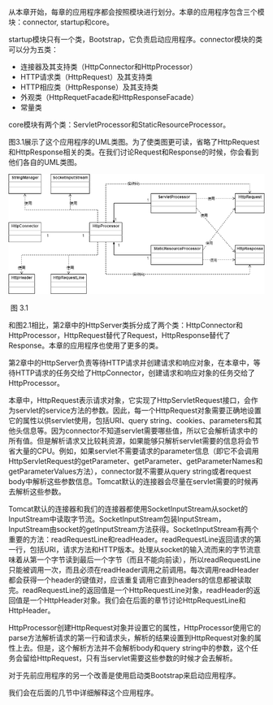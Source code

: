 从本章开始，每章的应用程序都会按照模块进行划分。本章的应用程序包含三个模块：connector, startup和core。

startup模块只有一个类，Bootstrap，它负责启动应用程序。connector模块的类可以分为五类：

- 连接器及其支持类（HttpConnector和HttpProcessor）
- HTTP请求类（HttpRequest）及其支持类
- HTTP相应类（HttpResponse）及其支持类
- 外观类（HttpRequetFacade和HttpResponseFacade）
- 常量类

core模块有两个类：ServletProcessor和StaticResourceProcessor。

图3.1展示了这个应用程序的UML类图。为了使类图更可读，省略了HttpRequest和HttpResponse相关的类。在我们讨论Request和Response的时候，你会看到他们各自的UML类图。

![3.1](../../images/3.1.png)

​																				图  3.1

和图2.1相比，第2章中的HttpServer类拆分成了两个类：HttpConnector和HttpProcessor，HttpRequest替代了Request，HttpResponse替代了Response。本章的应用程序也使用了更多的类。

第2章中的HttpServer负责等待HTTP请求并创建请求和响应对象，在本章中，等待HTTP请求的任务交给了HttpConnector，创建请求和响应对象的任务交给了HttpProcessor。

本章中，HttpRequest表示请求对象，它实现了HttpServletRequest接口，会作为servlet的service方法的参数。因此，每一个HttpRequest对象需要正确地设置它的属性以供servlet使用，包括URI、query string、cookies、parameters和其他头信息等。因为connector不知道servlet需要哪些值，所以它会解析请求中的所有值。但是解析请求又比较耗资源，如果能够只解析servlet需要的信息将会节省大量的CPU。例如，如果servlet不需要请求的parameter信息（即它不会调用HttpServletRequest的getParameter、getParameter、getParameterNames和getParameterValues方法），connector就不需要从query string或者request body中解析这些参数信息。Tomcat默认的连接器会尽量在servlet需要的时候再去解析这些参数。

Tomcat默认的连接器和我们的连接器都使用SocketInputStream从socket的InputStream中读取字节流。SocketInputStream包装InputStream，InputStream由socket的getInputStream方法获得。SocketInputStream有两个重要的方法：readRequestLine和readHeader。readRequestLine返回请求的第一行，包括URI，请求方法和HTTP版本。处理从socket的输入流而来的字节流意味着从第一个字节读到最后一个字节（而且不能向前读），所以readRequestLine只能被调用一次，而且必须在readHeader调用之前调用。每次调用readHeader都会获得一个header的键值对，应该重复调用它直到headers的信息都被读取完。readRequestLine的返回值是一个HttpRequestLine对象，readHeader的返回值是一个HttpHeader对象。我们会在后面的章节讨论HttpRequestLine和HttpHeader。

HttpProcessor创建HttpRequest对象并设置它的属性，HttpProcessor使用它的parse方法解析请求的第一行和请求头，解析的结果设置到HttpRequest对象的属性上去。但是，这个解析方法并不会解析body和query string中的参数，这个任务会留给HttpRequest，只有当servlet需要这些参数的时候才会去解析。

对于先前应用程序的另一个改善是使用启动类Bootstrap来启动应用程序。

我们会在后面的几节中详细解释这个应用程序。